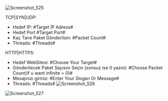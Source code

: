 ![Screenshot_525](https://github.com/user-attachments/assets/62e450f5-4bdc-40df-8969-6b6826dab1ae)

TCP|SYN|UDP:
 - Hedef IP: #Target İP Adress#
 - Hedef Port #Target Port#
 - Kaç Tane Paket Gönderilsin: #Packet Count#
 - Threads: #Threads#

HTTP|HTTPS:
 - Hedef WebSitesi: #Choose Your Target#
 - Gönderilecek Paket Sayısını Seçin (sonsuz ise 0 yazın): #Choose Packet Count(if u want infinite = 0)#
 - Mesajınızı giriniz: #Enter Your Slogan Or Message#
 - Threads: #Threads#
![Screenshot_526](https://github.com/user-attachments/assets/ee3c9afb-f6b3-4a79-8304-60b0b8c3249b)

![Screenshot_527](https://github.com/user-attachments/assets/cacee34f-f065-4178-b5e9-2845470a3c10)
